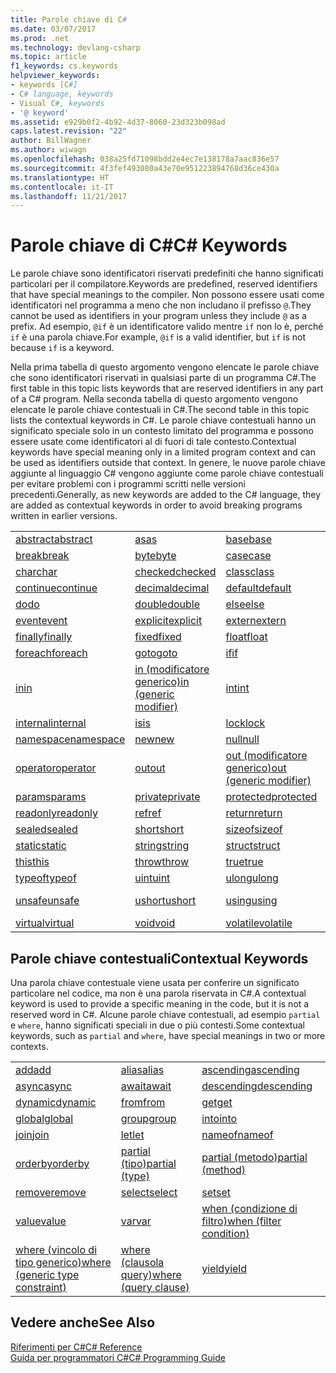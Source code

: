 ```yaml
---
title: Parole chiave di C#
ms.date: 03/07/2017
ms.prod: .net
ms.technology: devlang-csharp
ms.topic: article
f1_keywords: cs.keywords
helpviewer_keywords:
- keywords [C#]
- C# language, keywords
- Visual C#, keywords
- '@ keyword'
ms.assetid: e929b0f2-4b92-4d37-8060-23d323b098ad
caps.latest.revision: "22"
author: BillWagner
ms.author: wiwagn
ms.openlocfilehash: 038a25fd71098bdd2e4ec7e138178a7aac836e57
ms.sourcegitcommit: 4f3fef493080a43e70e951223894768d36ce430a
ms.translationtype: HT
ms.contentlocale: it-IT
ms.lasthandoff: 11/21/2017
---
```

# <a name="c-keywords"></a><span data-ttu-id="4c7cd-102">Parole chiave di C#</span><span class="sxs-lookup"><span data-stu-id="4c7cd-102">C# Keywords</span></span>
<span data-ttu-id="4c7cd-103">Le parole chiave sono identificatori riservati predefiniti che hanno significati particolari per il compilatore.</span><span class="sxs-lookup"><span data-stu-id="4c7cd-103">Keywords are predefined, reserved identifiers that have special meanings to the compiler.</span></span> <span data-ttu-id="4c7cd-104">Non possono essere usati come identificatori nel programma a meno che non includano il prefisso `@`.</span><span class="sxs-lookup"><span data-stu-id="4c7cd-104">They cannot be used as identifiers in your program unless they include `@` as a prefix.</span></span> <span data-ttu-id="4c7cd-105">Ad esempio, `@if` è un identificatore valido mentre `if` non lo è, perché `if` è una parola chiave.</span><span class="sxs-lookup"><span data-stu-id="4c7cd-105">For example, `@if` is a valid identifier, but `if` is not because `if` is a keyword.</span></span>  
  
 <span data-ttu-id="4c7cd-106">Nella prima tabella di questo argomento vengono elencate le parole chiave che sono identificatori riservati in qualsiasi parte di un programma C#.</span><span class="sxs-lookup"><span data-stu-id="4c7cd-106">The first table in this topic lists keywords that are reserved identifiers in any part of a C# program.</span></span> <span data-ttu-id="4c7cd-107">Nella seconda tabella di questo argomento vengono elencate le parole chiave contestuali in C#.</span><span class="sxs-lookup"><span data-stu-id="4c7cd-107">The second table in this topic lists the contextual keywords in C#.</span></span> <span data-ttu-id="4c7cd-108">Le parole chiave contestuali hanno un significato speciale solo in un contesto limitato del programma e possono essere usate come identificatori al di fuori di tale contesto.</span><span class="sxs-lookup"><span data-stu-id="4c7cd-108">Contextual keywords have special meaning only in a limited program context and can be used as identifiers outside that context.</span></span> <span data-ttu-id="4c7cd-109">In genere, le nuove parole chiave aggiunte al linguaggio C# vengono aggiunte come parole chiave contestuali per evitare problemi con i programmi scritti nelle versioni precedenti.</span><span class="sxs-lookup"><span data-stu-id="4c7cd-109">Generally, as new keywords are added to the C# language, they are added as contextual keywords in order to avoid breaking programs written in earlier versions.</span></span>  
  
|||||  
|---|---|---|---|  
|[<span data-ttu-id="4c7cd-110">abstract</span><span class="sxs-lookup"><span data-stu-id="4c7cd-110">abstract</span></span>](../../../csharp/language-reference/keywords/abstract.md)|[<span data-ttu-id="4c7cd-111">as</span><span class="sxs-lookup"><span data-stu-id="4c7cd-111">as</span></span>](../../../csharp/language-reference/keywords/as.md)|[<span data-ttu-id="4c7cd-112">base</span><span class="sxs-lookup"><span data-stu-id="4c7cd-112">base</span></span>](../../../csharp/language-reference/keywords/base.md)|[<span data-ttu-id="4c7cd-113">bool</span><span class="sxs-lookup"><span data-stu-id="4c7cd-113">bool</span></span>](../../../csharp/language-reference/keywords/bool.md)|  
|[<span data-ttu-id="4c7cd-114">break</span><span class="sxs-lookup"><span data-stu-id="4c7cd-114">break</span></span>](../../../csharp/language-reference/keywords/break.md)|[<span data-ttu-id="4c7cd-115">byte</span><span class="sxs-lookup"><span data-stu-id="4c7cd-115">byte</span></span>](../../../csharp/language-reference/keywords/byte.md)|[<span data-ttu-id="4c7cd-116">case</span><span class="sxs-lookup"><span data-stu-id="4c7cd-116">case</span></span>](../../../csharp/language-reference/keywords/switch.md)|[<span data-ttu-id="4c7cd-117">catch</span><span class="sxs-lookup"><span data-stu-id="4c7cd-117">catch</span></span>](../../../csharp/language-reference/keywords/try-catch.md)|  
|[<span data-ttu-id="4c7cd-118">char</span><span class="sxs-lookup"><span data-stu-id="4c7cd-118">char</span></span>](../../../csharp/language-reference/keywords/char.md)|[<span data-ttu-id="4c7cd-119">checked</span><span class="sxs-lookup"><span data-stu-id="4c7cd-119">checked</span></span>](../../../csharp/language-reference/keywords/checked.md)|[<span data-ttu-id="4c7cd-120">class</span><span class="sxs-lookup"><span data-stu-id="4c7cd-120">class</span></span>](../../../csharp/language-reference/keywords/class.md)|[<span data-ttu-id="4c7cd-121">const</span><span class="sxs-lookup"><span data-stu-id="4c7cd-121">const</span></span>](../../../csharp/language-reference/keywords/const.md)|  
|[<span data-ttu-id="4c7cd-122">continue</span><span class="sxs-lookup"><span data-stu-id="4c7cd-122">continue</span></span>](../../../csharp/language-reference/keywords/continue.md)|[<span data-ttu-id="4c7cd-123">decimal</span><span class="sxs-lookup"><span data-stu-id="4c7cd-123">decimal</span></span>](../../../csharp/language-reference/keywords/decimal.md)|[<span data-ttu-id="4c7cd-124">default</span><span class="sxs-lookup"><span data-stu-id="4c7cd-124">default</span></span>](../../../csharp/language-reference/keywords/default.md)|[<span data-ttu-id="4c7cd-125">delegate</span><span class="sxs-lookup"><span data-stu-id="4c7cd-125">delegate</span></span>](../../../csharp/language-reference/keywords/delegate.md)|  
|[<span data-ttu-id="4c7cd-126">do</span><span class="sxs-lookup"><span data-stu-id="4c7cd-126">do</span></span>](../../../csharp/language-reference/keywords/do.md)|[<span data-ttu-id="4c7cd-127">double</span><span class="sxs-lookup"><span data-stu-id="4c7cd-127">double</span></span>](../../../csharp/language-reference/keywords/double.md)|[<span data-ttu-id="4c7cd-128">else</span><span class="sxs-lookup"><span data-stu-id="4c7cd-128">else</span></span>](../../../csharp/language-reference/keywords/if-else.md)|[<span data-ttu-id="4c7cd-129">enum</span><span class="sxs-lookup"><span data-stu-id="4c7cd-129">enum</span></span>](../../../csharp/language-reference/keywords/enum.md)|  
|[<span data-ttu-id="4c7cd-130">event</span><span class="sxs-lookup"><span data-stu-id="4c7cd-130">event</span></span>](../../../csharp/language-reference/keywords/event.md)|[<span data-ttu-id="4c7cd-131">explicit</span><span class="sxs-lookup"><span data-stu-id="4c7cd-131">explicit</span></span>](../../../csharp/language-reference/keywords/explicit.md)|[<span data-ttu-id="4c7cd-132">extern</span><span class="sxs-lookup"><span data-stu-id="4c7cd-132">extern</span></span>](../../../csharp/language-reference/keywords/extern.md)|[<span data-ttu-id="4c7cd-133">false</span><span class="sxs-lookup"><span data-stu-id="4c7cd-133">false</span></span>](../../../csharp/language-reference/keywords/false.md)|  
|[<span data-ttu-id="4c7cd-134">finally</span><span class="sxs-lookup"><span data-stu-id="4c7cd-134">finally</span></span>](../../../csharp/language-reference/keywords/try-finally.md)|[<span data-ttu-id="4c7cd-135">fixed</span><span class="sxs-lookup"><span data-stu-id="4c7cd-135">fixed</span></span>](../../../csharp/language-reference/keywords/fixed-statement.md)|[<span data-ttu-id="4c7cd-136">float</span><span class="sxs-lookup"><span data-stu-id="4c7cd-136">float</span></span>](../../../csharp/language-reference/keywords/float.md)|[<span data-ttu-id="4c7cd-137">for</span><span class="sxs-lookup"><span data-stu-id="4c7cd-137">for</span></span>](../../../csharp/language-reference/keywords/for.md)|  
|[<span data-ttu-id="4c7cd-138">foreach</span><span class="sxs-lookup"><span data-stu-id="4c7cd-138">foreach</span></span>](../../../csharp/language-reference/keywords/foreach-in.md)|[<span data-ttu-id="4c7cd-139">goto</span><span class="sxs-lookup"><span data-stu-id="4c7cd-139">goto</span></span>](../../../csharp/language-reference/keywords/goto.md)|[<span data-ttu-id="4c7cd-140">if</span><span class="sxs-lookup"><span data-stu-id="4c7cd-140">if</span></span>](../../../csharp/language-reference/keywords/if-else.md)|[<span data-ttu-id="4c7cd-141">implicit</span><span class="sxs-lookup"><span data-stu-id="4c7cd-141">implicit</span></span>](../../../csharp/language-reference/keywords/implicit.md)|  
|[<span data-ttu-id="4c7cd-142">in</span><span class="sxs-lookup"><span data-stu-id="4c7cd-142">in</span></span>](../../../csharp/language-reference/keywords/foreach-in.md)|[<span data-ttu-id="4c7cd-143">in (modificatore generico)</span><span class="sxs-lookup"><span data-stu-id="4c7cd-143">in (generic modifier)</span></span>](../../../csharp/language-reference/keywords/in-generic-modifier.md)|[<span data-ttu-id="4c7cd-144">int</span><span class="sxs-lookup"><span data-stu-id="4c7cd-144">int</span></span>](../../../csharp/language-reference/keywords/int.md)|[<span data-ttu-id="4c7cd-145">interface</span><span class="sxs-lookup"><span data-stu-id="4c7cd-145">interface</span></span>](../../../csharp/language-reference/keywords/interface.md)|  
|[<span data-ttu-id="4c7cd-146">internal</span><span class="sxs-lookup"><span data-stu-id="4c7cd-146">internal</span></span>](../../../csharp/language-reference/keywords/internal.md)|[<span data-ttu-id="4c7cd-147">is</span><span class="sxs-lookup"><span data-stu-id="4c7cd-147">is</span></span>](../../../csharp/language-reference/keywords/is.md)|[<span data-ttu-id="4c7cd-148">lock</span><span class="sxs-lookup"><span data-stu-id="4c7cd-148">lock</span></span>](../../../csharp/language-reference/keywords/lock-statement.md)|[<span data-ttu-id="4c7cd-149">long</span><span class="sxs-lookup"><span data-stu-id="4c7cd-149">long</span></span>](../../../csharp/language-reference/keywords/long.md)|
|[<span data-ttu-id="4c7cd-150">namespace</span><span class="sxs-lookup"><span data-stu-id="4c7cd-150">namespace</span></span>](../../../csharp/language-reference/keywords/namespace.md)|[<span data-ttu-id="4c7cd-151">new</span><span class="sxs-lookup"><span data-stu-id="4c7cd-151">new</span></span>](../../../csharp/language-reference/keywords/new.md)|[<span data-ttu-id="4c7cd-152">null</span><span class="sxs-lookup"><span data-stu-id="4c7cd-152">null</span></span>](../../../csharp/language-reference/keywords/null.md)|[<span data-ttu-id="4c7cd-153">object</span><span class="sxs-lookup"><span data-stu-id="4c7cd-153">object</span></span>](../../../csharp/language-reference/keywords/object.md)|
[<span data-ttu-id="4c7cd-154">operator</span><span class="sxs-lookup"><span data-stu-id="4c7cd-154">operator</span></span>](../../../csharp/language-reference/keywords/operator.md)|[<span data-ttu-id="4c7cd-155">out</span><span class="sxs-lookup"><span data-stu-id="4c7cd-155">out</span></span>](../../../csharp/language-reference/keywords/out.md)|[<span data-ttu-id="4c7cd-156">out (modificatore generico)</span><span class="sxs-lookup"><span data-stu-id="4c7cd-156">out (generic modifier)</span></span>](../../../csharp/language-reference/keywords/out-generic-modifier.md)|[<span data-ttu-id="4c7cd-157">override</span><span class="sxs-lookup"><span data-stu-id="4c7cd-157">override</span></span>](../../../csharp/language-reference/keywords/override.md)|
|[<span data-ttu-id="4c7cd-158">params</span><span class="sxs-lookup"><span data-stu-id="4c7cd-158">params</span></span>](../../../csharp/language-reference/keywords/params.md)|[<span data-ttu-id="4c7cd-159">private</span><span class="sxs-lookup"><span data-stu-id="4c7cd-159">private</span></span>](../../../csharp/language-reference/keywords/private.md)|[<span data-ttu-id="4c7cd-160">protected</span><span class="sxs-lookup"><span data-stu-id="4c7cd-160">protected</span></span>](../../../csharp/language-reference/keywords/protected.md)|[<span data-ttu-id="4c7cd-161">public</span><span class="sxs-lookup"><span data-stu-id="4c7cd-161">public</span></span>](../../../csharp/language-reference/keywords/public.md)|
|[<span data-ttu-id="4c7cd-162">readonly</span><span class="sxs-lookup"><span data-stu-id="4c7cd-162">readonly</span></span>](../../../csharp/language-reference/keywords/readonly.md)|[<span data-ttu-id="4c7cd-163">ref</span><span class="sxs-lookup"><span data-stu-id="4c7cd-163">ref</span></span>](../../../csharp/language-reference/keywords/ref.md)|[<span data-ttu-id="4c7cd-164">return</span><span class="sxs-lookup"><span data-stu-id="4c7cd-164">return</span></span>](../../../csharp/language-reference/keywords/return.md)|[<span data-ttu-id="4c7cd-165">sbyte</span><span class="sxs-lookup"><span data-stu-id="4c7cd-165">sbyte</span></span>](../../../csharp/language-reference/keywords/sbyte.md)|
|[<span data-ttu-id="4c7cd-166">sealed</span><span class="sxs-lookup"><span data-stu-id="4c7cd-166">sealed</span></span>](../../../csharp/language-reference/keywords/sealed.md)|[<span data-ttu-id="4c7cd-167">short</span><span class="sxs-lookup"><span data-stu-id="4c7cd-167">short</span></span>](../../../csharp/language-reference/keywords/short.md)|[<span data-ttu-id="4c7cd-168">sizeof</span><span class="sxs-lookup"><span data-stu-id="4c7cd-168">sizeof</span></span>](../../../csharp/language-reference/keywords/sizeof.md)|[<span data-ttu-id="4c7cd-169">stackalloc</span><span class="sxs-lookup"><span data-stu-id="4c7cd-169">stackalloc</span></span>](../../../csharp/language-reference/keywords/stackalloc.md)|
|[<span data-ttu-id="4c7cd-170">static</span><span class="sxs-lookup"><span data-stu-id="4c7cd-170">static</span></span>](../../../csharp/language-reference/keywords/static.md)|[<span data-ttu-id="4c7cd-171">string</span><span class="sxs-lookup"><span data-stu-id="4c7cd-171">string</span></span>](../../../csharp/language-reference/keywords/string.md)|[<span data-ttu-id="4c7cd-172">struct</span><span class="sxs-lookup"><span data-stu-id="4c7cd-172">struct</span></span>](../../../csharp/language-reference/keywords/struct.md)|[<span data-ttu-id="4c7cd-173">switch</span><span class="sxs-lookup"><span data-stu-id="4c7cd-173">switch</span></span>](../../../csharp/language-reference/keywords/switch.md)|
|[<span data-ttu-id="4c7cd-174">this</span><span class="sxs-lookup"><span data-stu-id="4c7cd-174">this</span></span>](../../../csharp/language-reference/keywords/this.md)|[<span data-ttu-id="4c7cd-175">throw</span><span class="sxs-lookup"><span data-stu-id="4c7cd-175">throw</span></span>](../../../csharp/language-reference/keywords/throw.md)|[<span data-ttu-id="4c7cd-176">true</span><span class="sxs-lookup"><span data-stu-id="4c7cd-176">true</span></span>](../../../csharp/language-reference/keywords/true.md)|[<span data-ttu-id="4c7cd-177">try</span><span class="sxs-lookup"><span data-stu-id="4c7cd-177">try</span></span>](../../../csharp/language-reference/keywords/try-catch.md)|   
|[<span data-ttu-id="4c7cd-178">typeof</span><span class="sxs-lookup"><span data-stu-id="4c7cd-178">typeof</span></span>](../../../csharp/language-reference/keywords/typeof.md)|[<span data-ttu-id="4c7cd-179">uint</span><span class="sxs-lookup"><span data-stu-id="4c7cd-179">uint</span></span>](../../../csharp/language-reference/keywords/uint.md)|[<span data-ttu-id="4c7cd-180">ulong</span><span class="sxs-lookup"><span data-stu-id="4c7cd-180">ulong</span></span>](../../../csharp/language-reference/keywords/ulong.md)|[<span data-ttu-id="4c7cd-181">unchecked</span><span class="sxs-lookup"><span data-stu-id="4c7cd-181">unchecked</span></span>](../../../csharp/language-reference/keywords/unchecked.md)|
|[<span data-ttu-id="4c7cd-182">unsafe</span><span class="sxs-lookup"><span data-stu-id="4c7cd-182">unsafe</span></span>](../../../csharp/language-reference/keywords/unsafe.md)|[<span data-ttu-id="4c7cd-183">ushort</span><span class="sxs-lookup"><span data-stu-id="4c7cd-183">ushort</span></span>](../../../csharp/language-reference/keywords/ushort.md)|[<span data-ttu-id="4c7cd-184">using</span><span class="sxs-lookup"><span data-stu-id="4c7cd-184">using</span></span>](../../../csharp/language-reference/keywords/using.md)|[<span data-ttu-id="4c7cd-185">using static</span><span class="sxs-lookup"><span data-stu-id="4c7cd-185">using static</span></span>](using-static.md)|
|[<span data-ttu-id="4c7cd-186">virtual</span><span class="sxs-lookup"><span data-stu-id="4c7cd-186">virtual</span></span>](../../../csharp/language-reference/keywords/virtual.md)|[<span data-ttu-id="4c7cd-187">void</span><span class="sxs-lookup"><span data-stu-id="4c7cd-187">void</span></span>](../../../csharp/language-reference/keywords/void.md)|[<span data-ttu-id="4c7cd-188">volatile</span><span class="sxs-lookup"><span data-stu-id="4c7cd-188">volatile</span></span>](../../../csharp/language-reference/keywords/volatile.md)|[<span data-ttu-id="4c7cd-189">while</span><span class="sxs-lookup"><span data-stu-id="4c7cd-189">while</span></span>](../../../csharp/language-reference/keywords/while.md)|

## <a name="contextual-keywords"></a><span data-ttu-id="4c7cd-190">Parole chiave contestuali</span><span class="sxs-lookup"><span data-stu-id="4c7cd-190">Contextual Keywords</span></span>  
 <span data-ttu-id="4c7cd-191">Una parola chiave contestuale viene usata per conferire un significato particolare nel codice, ma non è una parola riservata in C#.</span><span class="sxs-lookup"><span data-stu-id="4c7cd-191">A contextual keyword is used to provide a specific meaning in the code, but it is not a reserved word in C#.</span></span> <span data-ttu-id="4c7cd-192">Alcune parole chiave contestuali, ad esempio `partial` e `where`, hanno significati speciali in due o più contesti.</span><span class="sxs-lookup"><span data-stu-id="4c7cd-192">Some contextual keywords, such as `partial` and `where`, have special meanings in two or more contexts.</span></span>  
  
||||  
|---|---|---|  
|[<span data-ttu-id="4c7cd-193">add</span><span class="sxs-lookup"><span data-stu-id="4c7cd-193">add</span></span>](../../../csharp/language-reference/keywords/add.md)|[<span data-ttu-id="4c7cd-194">alias</span><span class="sxs-lookup"><span data-stu-id="4c7cd-194">alias</span></span>](../../../csharp/language-reference/keywords/extern-alias.md)|[<span data-ttu-id="4c7cd-195">ascending</span><span class="sxs-lookup"><span data-stu-id="4c7cd-195">ascending</span></span>](../../../csharp/language-reference/keywords/ascending.md)|  
|[<span data-ttu-id="4c7cd-196">async</span><span class="sxs-lookup"><span data-stu-id="4c7cd-196">async</span></span>](../../../csharp/language-reference/keywords/async.md)|[<span data-ttu-id="4c7cd-197">await</span><span class="sxs-lookup"><span data-stu-id="4c7cd-197">await</span></span>](../../../csharp/language-reference/keywords/await.md)|[<span data-ttu-id="4c7cd-198">descending</span><span class="sxs-lookup"><span data-stu-id="4c7cd-198">descending</span></span>](../../../csharp/language-reference/keywords/descending.md)|  
|[<span data-ttu-id="4c7cd-199">dynamic</span><span class="sxs-lookup"><span data-stu-id="4c7cd-199">dynamic</span></span>](../../../csharp/language-reference/keywords/dynamic.md)|[<span data-ttu-id="4c7cd-200">from</span><span class="sxs-lookup"><span data-stu-id="4c7cd-200">from</span></span>](../../../csharp/language-reference/keywords/from-clause.md)|[<span data-ttu-id="4c7cd-201">get</span><span class="sxs-lookup"><span data-stu-id="4c7cd-201">get</span></span>](../../../csharp/language-reference/keywords/get.md)|  
|[<span data-ttu-id="4c7cd-202">global</span><span class="sxs-lookup"><span data-stu-id="4c7cd-202">global</span></span>](../../../csharp/language-reference/keywords/global.md)|[<span data-ttu-id="4c7cd-203">group</span><span class="sxs-lookup"><span data-stu-id="4c7cd-203">group</span></span>](../../../csharp/language-reference/keywords/group-clause.md)|[<span data-ttu-id="4c7cd-204">into</span><span class="sxs-lookup"><span data-stu-id="4c7cd-204">into</span></span>](../../../csharp/language-reference/keywords/into.md)|  
|[<span data-ttu-id="4c7cd-205">join</span><span class="sxs-lookup"><span data-stu-id="4c7cd-205">join</span></span>](../../../csharp/language-reference/keywords/join-clause.md)|[<span data-ttu-id="4c7cd-206">let</span><span class="sxs-lookup"><span data-stu-id="4c7cd-206">let</span></span>](../../../csharp/language-reference/keywords/let-clause.md)|[<span data-ttu-id="4c7cd-207">nameof</span><span class="sxs-lookup"><span data-stu-id="4c7cd-207">nameof</span></span>](nameof.md)|   
|[<span data-ttu-id="4c7cd-208">orderby</span><span class="sxs-lookup"><span data-stu-id="4c7cd-208">orderby</span></span>](../../../csharp/language-reference/keywords/orderby-clause.md)|[<span data-ttu-id="4c7cd-209">partial (tipo)</span><span class="sxs-lookup"><span data-stu-id="4c7cd-209">partial (type)</span></span>](../../../csharp/language-reference/keywords/partial-type.md)|[<span data-ttu-id="4c7cd-210">partial (metodo)</span><span class="sxs-lookup"><span data-stu-id="4c7cd-210">partial (method)</span></span>](../../../csharp/language-reference/keywords/partial-method.md)|   
|[<span data-ttu-id="4c7cd-211">remove</span><span class="sxs-lookup"><span data-stu-id="4c7cd-211">remove</span></span>](../../../csharp/language-reference/keywords/remove.md)|[<span data-ttu-id="4c7cd-212">select</span><span class="sxs-lookup"><span data-stu-id="4c7cd-212">select</span></span>](../../../csharp/language-reference/keywords/select-clause.md)|[<span data-ttu-id="4c7cd-213">set</span><span class="sxs-lookup"><span data-stu-id="4c7cd-213">set</span></span>](../../../csharp/language-reference/keywords/set.md)|   
|[<span data-ttu-id="4c7cd-214">value</span><span class="sxs-lookup"><span data-stu-id="4c7cd-214">value</span></span>](../../../csharp/language-reference/keywords/value.md)|[<span data-ttu-id="4c7cd-215">var</span><span class="sxs-lookup"><span data-stu-id="4c7cd-215">var</span></span>](../../../csharp/language-reference/keywords/var.md)|[<span data-ttu-id="4c7cd-216">when (condizione di filtro)</span><span class="sxs-lookup"><span data-stu-id="4c7cd-216">when (filter condition)</span></span>](when.md)|   
|[<span data-ttu-id="4c7cd-217">where (vincolo di tipo generico)</span><span class="sxs-lookup"><span data-stu-id="4c7cd-217">where (generic type constraint)</span></span>](../../../csharp/language-reference/keywords/where-generic-type-constraint.md)|[<span data-ttu-id="4c7cd-218">where (clausola query)</span><span class="sxs-lookup"><span data-stu-id="4c7cd-218">where (query clause)</span></span>](../../../csharp/language-reference/keywords/where-clause.md)|[<span data-ttu-id="4c7cd-219">yield</span><span class="sxs-lookup"><span data-stu-id="4c7cd-219">yield</span></span>](../../../csharp/language-reference/keywords/yield.md)|  
  
## <a name="see-also"></a><span data-ttu-id="4c7cd-220">Vedere anche</span><span class="sxs-lookup"><span data-stu-id="4c7cd-220">See Also</span></span>  
 [<span data-ttu-id="4c7cd-221">Riferimenti per C#</span><span class="sxs-lookup"><span data-stu-id="4c7cd-221">C# Reference</span></span>](../../../csharp/language-reference/index.md)  
 [<span data-ttu-id="4c7cd-222">Guida per programmatori C#</span><span class="sxs-lookup"><span data-stu-id="4c7cd-222">C# Programming Guide</span></span>](../../../csharp/programming-guide/index.md)
